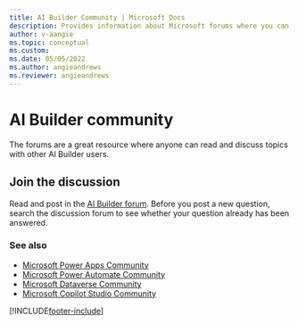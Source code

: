 ```yaml
---
title: AI Builder Community | Microsoft Docs
description: Provides information about Microsoft forums where you can read and contribute to discussions about AI Builder 
author: v-aangie
ms.topic: conceptual
ms.custom:
ms.date: 05/05/2022
ms.author: angieandrews
ms.reviewer: angieandrews
---
```


# AI Builder community

The forums are a great resource where anyone can read and discuss topics with other AI Builder users.

## Join the discussion

Read and post in the [AI Builder forum](https://go.microsoft.com/fwlink/?linkid=2092048). Before you post a new question, search the discussion forum to see whether your question already has been answered.

### See also

- [Microsoft Power Apps Community](https://powerusers.microsoft.com/t5/AI-Builder/bd-p/AIBuilder1)
- [Microsoft Power Automate Community](https://powerusers.microsoft.com/t5/AI-Builder/bd-p/AIBuilder)
- [Microsoft Dataverse Community](https://powerusers.microsoft.com/t5/Microsoft-Dataverse/bd-p/CDS_Apps)
- [Microsoft Copilot Studio Community](https://powerusers.microsoft.com/t5/Copilot-Studio-Community/ct-p/PVACommunity)


[!INCLUDE[footer-include](includes/footer-banner.md)]
